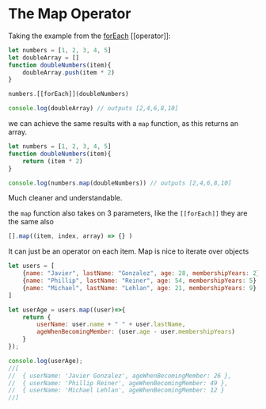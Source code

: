 # The Map Operator

Taking the example from the [forEach](forEach.md) [[operator]]:
```js
let numbers = [1, 2, 3, 4, 5]
let doubleArray = []
function doubleNumbers(item){
	doubleArray.push(item * 2)
}

numbers.[[forEach]](doubleNumbers)

console.log(doubleArray) // outputs [2,4,6,8,10]
```
we can achieve the same results with a `map` function, as this returns an array.


```js
let numbers = [1, 2, 3, 4, 5]
function doubleNumbers(item){
	return (item * 2)
}

console.log(numbers.map(doubleNumbers)) // outputs [2,4,6,8,10]
```
Much cleaner and understandable.

the `map` function also takes on 3 parameters, like the `[[forEach]]` they are the same also
```js
[].map((item, index, array) => {} )
```
It can just be an operator on each item. Map is nice to iterate over objects

```js
let users = [
    {name: "Javier", lastName: "Gonzalez", age: 28, membershipYears: 2},
    {name: "Phillip", lastName: "Reiner", age: 54, membershipYears: 5},
    {name: "Michael", lastName: "Lehlan", age: 21, membershipYears: 9}
]

let userAge = users.map((user)=>{
    return {
        userName: user.name + " " + user.lastName,
        ageWhenBecomingMember: (user.age - user.membershipYears)
    }
});

console.log(userAge);
//[
//  { userName: 'Javier Gonzalez', ageWhenBecomingMember: 26 },
//  { userName: 'Phillip Reiner', ageWhenBecomingMember: 49 },
//  { userName: 'Michael Lehlan', ageWhenBecomingMember: 12 }
//]
```
